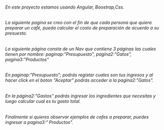 ###### En este proyecto estamos usando Angular, Boostrap,Css.
###### La siguiente pagina se creo con el fin de que cada persona que quiera preparar un café, pueda calcular el costo de preparación de acuerdo a su presuesto.
###### La siguiente página consta de un Nav que contiene 3 páginas las cuales tienen por nombre: paginap:"Presupuesto", pagina2:"Gatos", pagina3:"Productos"
###### En paginap:"Presupuesto"; podrás registar cuales son tus ingresos y al hacer click en el boton "Aceptar" podrás acceder a la pagina2:"Gatos".
###### En la página2:"Gastos" podrás ingresar los ingredientes que necesitas y luego calcular cual es tu gasto total.
###### Finalmente si quieres observar ejemplos de cafes a preparar, puedes ingresar a pagina3:" Productos".